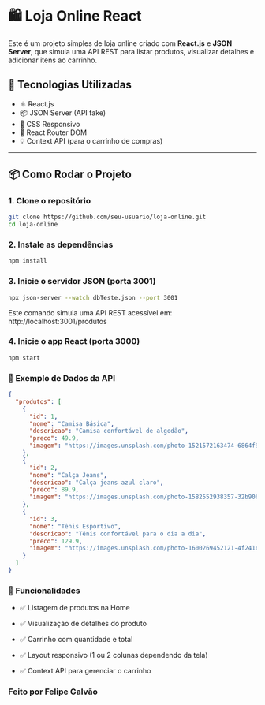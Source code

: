 # 🛍️ Loja Online React

Este é um projeto simples de loja online criado com **React.js** e **JSON Server**, que simula uma API REST para listar produtos, visualizar detalhes e adicionar itens ao carrinho.

## 🚀 Tecnologias Utilizadas

- ⚛️ React.js
- 📦 JSON Server (API fake)
- 💅 CSS Responsivo
- 📂 React Router DOM
- 💡 Context API (para o carrinho de compras)

---

## 📦 Como Rodar o Projeto

### 1. Clone o repositório

```bash
git clone https://github.com/seu-usuario/loja-online.git
cd loja-online
```

### 2. Instale as dependências

```bash
npm install
```

### 3. Inicie o servidor JSON (porta 3001)

```bash
npx json-server --watch dbTeste.json --port 3001
```
Este comando simula uma API REST acessível em: http://localhost:3001/produtos

### 4. Inicie o app React (porta 3000)

```bash
npm start
```

### 📁 Exemplo de Dados da API

```json
{
  "produtos": [
    {
      "id": 1,
      "nome": "Camisa Básica",
      "descricao": "Camisa confortável de algodão",
      "preco": 49.9,
      "imagem": "https://images.unsplash.com/photo-1521572163474-6864f9cf17ab?auto=format&fit=crop&w=400&q=80"
    },
    {
      "id": 2,
      "nome": "Calça Jeans",
      "descricao": "Calça jeans azul claro",
      "preco": 89.9,
      "imagem": "https://images.unsplash.com/photo-1582552938357-32b906df40cb?q=80&w=870&auto=format&fit=crop&ixlib=rb-4.1.0&ixid=M3wxMjA3fDB8MHxwaG90by1wYWdlfHx8fGVufDB8fHx8fA%3D%3D"
    },
    {
      "id": 3,
      "nome": "Tênis Esportivo",
      "descricao": "Tênis confortável para o dia a dia",
      "preco": 129.9,
      "imagem": "https://images.unsplash.com/photo-1600269452121-4f2416e55c28?q=80&w=930&auto=format&fit=crop&ixlib=rb-4.1.0&ixid=M3wxMjA3fDB8MHxwaG90by1wYWdlfHx8fGVufDB8fHx8fA%3D%3D"
    }
  ]
}

```

### 🛒 Funcionalidades

- ✅ Listagem de produtos na Home

- ✅ Visualização de detalhes do produto

- ✅ Carrinho com quantidade e total

- ✅ Layout responsivo (1 ou 2 colunas dependendo da tela)

- ✅ Context API para gerenciar o carrinho

### Feito por Felipe Galvão